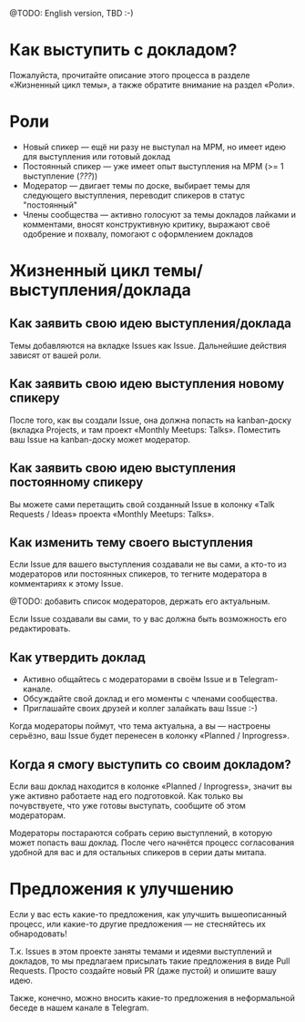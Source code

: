 @TODO: English version, TBD :-)



# Как выступить с докладом?

Пожалуйста, прочитайте описание этого процесса в разделе «Жизненный цикл темы», а также обратите внимание на раздел «Роли».



# Роли

- Новый спикер — ещё ни разу не выступал на MPM, но имеет идею для выступления или готовый доклад
- Постоянный спикер — уже имеет опыт выступления на MPM (>= 1 выступление (*???*))
- Модератор — двигает темы по доске, выбирает темы для следующего выступления, переводит спикеров в статус "постоянный"
- Члены сообщества — активно голосуют за темы докладов лайками и комментами, вносят конструктивную критику, выражают своё одобрение и похвалу, помогают с оформлением докладов



# Жизненный цикл темы/выступления/доклада

## Как заявить свою идею выступления/доклада

Темы добавляются на вкладке Issues как Issue. Дальнейшие действия зависят от вашей роли.


## Как заявить свою идею выступления новому спикеру

После того, как вы создали Issue, она должна попасть на kanban-доску (вкладка Projects, и там проект «Monthly Meetups: Talks».
Поместить ваш Issue на kanban-доску может модератор.


## Как заявить свою идею выступления постоянному спикеру

Вы можете сами перетащить свой созданный Issue в колонку «Talk Requests / Ideas» проекта «Monthly Meetups: Talks».


## Как изменить тему своего выступления

Если Issue для вашего выступления создавали не вы сами, а кто-то из модераторов или постоянных спикеров, то тегните модератора в комментариях к этому Issue.

@TODO: добавить список модераторов, держать его актуальным.

Если Issue создавали вы сами, то у вас должна быть возможность его редактировать.


## Как утвердить доклад

- Активно общайтесь с модераторами в своём Issue и в Telegram-канале.
- Обсуждайте свой доклад и его моменты с членами сообщества.
- Приглашайте своих друзей и коллег залайкать ваш Issue :-)

Когда модераторы поймут, что тема актуальна, а вы — настроены серьёзно, ваш Issue будет перенесен в колонку «Planned / Inprogress».


## Когда я смогу выступить со своим докладом?

Если ваш доклад находится в колонке «Planned / Inprogress», значит вы уже активно работаете над его подготовкой. Как только вы почувствуете, что уже готовы выступать, сообщите об этом модераторам.

Модераторы постараются собрать серию выступлений, в которую может попасть ваш доклад. После чего начнётся процесс согласования удобной для вас и для остальных спикеров в серии даты митапа.


# Предложения к улучшению

Если у вас есть какие-то предложения, как улучшить вышеописанный процесс, или какие-то другие предложения — не стесняйтесь их обнародовать!

Т.к. Issues в этом проекте заняты темами и идеями выступлений и докладов, то мы предлагаем присылать такие предложения в виде Pull Requests.
Просто создайте новый PR (даже пустой) и опишите вашу идею.

Также, конечно, можно вносить какие-то предложения в неформальной беседе в нашем канале в Telegram.
